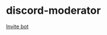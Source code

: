 # discord-moderator

[Invite bot](https://discord.com/api/oauth2/authorize?client_id=1062766623578148945&permissions=8&scope=bot)
